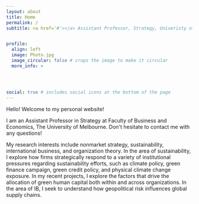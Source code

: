 ```yaml
---
layout: about
title: Home
permalink: /
subtitle: <a href='#'></a> Assistant Professor, Strategy, Univeristy of Melbourne, bk.zhang@unimelb.edu.au


profile:
  align: left
  image: Photo.jpg
  image_circular: false # crops the image to make it circular
  more_info: >




social: true # includes social icons at the bottom of the page
---
```

Hello! Welcome to my personal website!

I am an Assistant Professor in Strategy at Faculty of Business and Economics, The University of Melbourne. Don't hesitate to contact me with any questions!

My research interests include nonmarket strategy, sustainability, international business, and organization theory. In the area of sustainability, I explore how firms strategically respond to a variety of institutional pressures regarding sustainability efforts, such as climate policy, green finance campaign, green credit policy, and physical climate change exposure. In my recent projects, I explore the factors that drive the allocation of green human capital both within and across organizations. In the area of IB, I seek to understand how geopolitical risk influences global supply chains.

